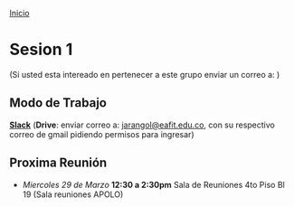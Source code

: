 [Inicio](http://roreafit.github.io)

# Sesion 1

(Si usted esta intereado en pertenecer a este grupo enviar un correo a: )

## Modo de Trabajo

[**Slack**](roreafit.slack.com)
(**Drive**: enviar correo a: jarangol@eafit.edu.co, con su respectivo correo de gmail pidiendo permisos para ingresar)

## Proxima Reunión

+ _Miercoles 29 de Marzo_ **12:30 a 2:30pm** Sala de Reuniones 4to Piso Bl 19
(Sala reuniones APOLO)
